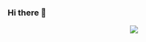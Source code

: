 ### Hi there 👋

<!--
**SirvanCheraghi/SirvanCheraghi** is a ✨ _special_ ✨ repository because its `README.md` (this file) appears on your GitHub profile.

Here are some ideas to get you started:

- 🔭 I’m currently working on ...
- 🌱 I’m currently learning ...
- 👯 I’m looking to collaborate on ...
- 🤔 I’m looking for help with ...
- 💬 Ask me about ...
- 📫 How to reach me: ...
- 😄 Pronouns: ...
- ⚡ Fun fact: ...
-->

<div align='center' style="height: 600px; width: auto;">
<a href="https://GitHub.com/SirvanCheraghi"><img src="https://wakatime.com/share/@SirvanCheraghi/a7cd5eb5-377e-40e9-a229-b48b6942fa3d.png" /></a>
</div>

